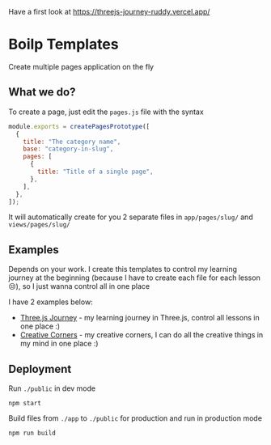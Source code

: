 Have a first look at https://threejs-journey-ruddy.vercel.app/

# Boilp Templates

Create multiple pages application on the fly

## What we do?

To create a page, just edit the `pages.js` file with the syntax

```js
module.exports = createPagesPrototype([
  {
    title: "The category name",
    base: "category-in-slug",
    pages: [
      {
        title: "Title of a single page",
      },
    ],
  },
]);
```

It will automatically create for you 2 separate files in `app/pages/slug/` and `views/pages/slug/`

## Examples

Depends on your work. I create this templates to control my learning journey at the beginning (because I have to create each file for each lesson 😒), so I just wanna control all in one place

I have 2 examples below:

- [Three.js Journey](https://threejs-journey-ruddy.vercel.app/) - my learning journey in Three.js, control all lessons in one place :)
- [Creative Corners](https://creative-coding-delta.vercel.app/) - my creative corners, I can do all the creative things in my mind in one place :)

## Deployment

Run `./public` in dev mode

```shell
npm start
```

Build files from `./app` to `./public` for production and run in production mode

```shell
npm run build
```

